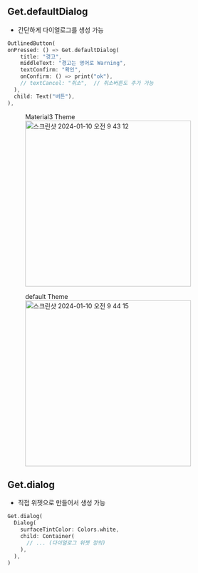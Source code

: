 ## Get.defaultDialog

- 간단하게 다이얼로그를 생성 가능

```dart
OutlinedButton(
onPressed: () => Get.defaultDialog(
    title: "경고",
    middleText: "경고는 영어로 Warning",
    textConfirm: "확인",
    onConfirm: () => print("ok"),
    // textCancel: "취소",  // 취소버튼도 추가 가능
  ),
  child: Text("버튼"),
),
```

<figure>
  <figcaption>Material3 Theme</figcaption>
  <img width="372" alt="스크린샷 2024-01-10 오전 9 43 12" src="https://github.com/Kimdonghyeon7645/Study-Flutter_State_Management/assets/48408417/a29ad8b4-daa3-4e43-9519-33967bba288a">
</figure>

<figure>
  <figcaption>default Theme</figcaption>
  <img width="372" alt="스크린샷 2024-01-10 오전 9 44 15" src="https://github.com/Kimdonghyeon7645/Study-Flutter_State_Management/assets/48408417/9a1350ce-ea7d-4390-b762-9bf78d9897eb">
</figure>

## Get.dialog

- 직접 위젯으로 만들어서 생성 가능

```dart
Get.dialog(
  Dialog(
    surfaceTintColor: Colors.white,
    child: Container(
      // ... (다이얼로그 위젯 정의)
    ),
  ),
)
```
